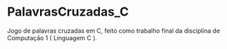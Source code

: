 # PalavrasCruzadas_C
Jogo de palavras cruzadas em C, feito como trabalho final da disciplina de Computação 1 ( Linguagem C ).
